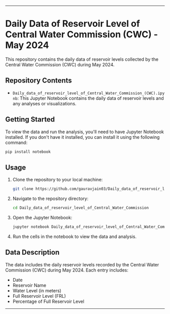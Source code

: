 
---

# Daily Data of Reservoir Level of Central Water Commission (CWC) - May 2024

This repository contains the daily data of reservoir levels collected by the Central Water Commission (CWC) during May 2024.

## Repository Contents

- `Daily_data_of_reservoir_level_of_Central_Water_Commission_(CWC).ipynb`: This Jupyter Notebook contains the daily data of reservoir levels and any analyses or visualizations.

## Getting Started

To view the data and run the analysis, you'll need to have Jupyter Notebook installed. If you don't have it installed, you can install it using the following command:

```bash
pip install notebook
```

## Usage

1. Clone the repository to your local machine:

    ```bash
    git clone https://github.com/gauravjain03/Daily_data_of_reservoir_level_of_Central_Water_Commission.git
    ```

2. Navigate to the repository directory:

    ```bash
    cd Daily_data_of_reservoir_level_of_Central_Water_Commission
    ```

3. Open the Jupyter Notebook:

    ```bash
    jupyter notebook Daily_data_of_reservoir_level_of_Central_Water_Commission_(CWC).ipynb
    ```

4. Run the cells in the notebook to view the data and analysis.

## Data Description

The data includes the daily reservoir levels recorded by the Central Water Commission (CWC) during May 2024. Each entry includes:

- Date
- Reservoir Name
- Water Level (in meters)
- Full Reservoir Level (FRL)
- Percentage of Full Reservoir Level



---

